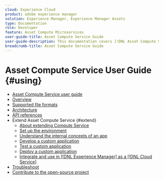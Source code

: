 ```yaml
---
cloud: Experience Cloud
product: adobe experience manager
solution: Experience Manager, Experience Manager Assets
type: Documentation
role: Developer
feature: Asset Compute Microservices
user-guide-title: Asset Compute Service Guide
user-guide-description: This documentation covers [!DNL Asset Compute Service] tasks such as how to develop, manage, deploy, and troubleshoot your custom code.
breadcrumb-title: Asset Compute Service Guide
---
```


# Asset Compute Service User Guide {#using}

+ [Asset Compute Service user guide](home.md)
+ [Overview](introduction.md)
+ [Supported file formats](https://experienceleague.adobe.com/en/docs/experience-manager-cloud-service/content/assets/file-format-support)
+ [Architecture](architecture.md)
+ [API references](api.md)
+ Extend Asset Compute Service {#extend}
  + [About extending Compute Service](understand-extensibility.md)
  + [Set up the environment](setup-environment.md)
  + [Understand the internal concepts of an app](custom-application-internals.md)
  + [Develop a custom application](develop-custom-application.md)
  + [Test a custom application](test-custom-application.md)
  + [Deploy a custom application](deploy-custom-application.md)
  + [Integrate and use in [!DNL Experience Manager] as a [!DNL Cloud Service]](https://experienceleague.adobe.com/en/docs/experience-manager-cloud-service/content/assets/asset-microservices-overview)
+ [Troubleshoot](troubleshooting.md)
+ [Contribute to the open-source project](contribute-to-compute-service.md)

